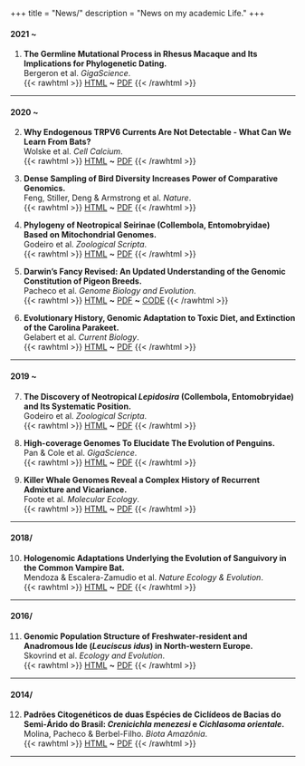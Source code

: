 +++
title = "News/"
description = "News on my academic Life."
+++

#### 2021 ~

1. **The Germline Mutational Process in Rhesus Macaque and Its Implications for Phylogenetic Dating.**  
Bergeron et al. _GigaScience_.  
{{< rawhtml >}}
<a href="https://academic.oup.com/gigascience/article/10/5/giab029/6269103" target="_blank">HTML</a>
<b>~</b>
<a href="/MyArticles/macaqueGigaScience.pdf" target="_blank">PDF</a>
{{< /rawhtml >}}
***


#### 2020 ~

2. **Why Endogenous TRPV6 Currents Are Not Detectable - What Can We Learn From Bats?**  
Wolske et al. _Cell Calcium_.  
{{< rawhtml >}}
<a href="https://www.sciencedirect.com/science/article/abs/pii/S0143416020301445" target="_blank">HTML</a>
<b>~</b>
<a href="/MyArticles/batsCellCalcium.pdf">PDF</a>
{{< /rawhtml >}}

3. **Dense Sampling of Bird Diversity Increases Power of Comparative Genomics.**  
Feng, Stiller, Deng & Armstrong et al. _Nature_.  
{{< rawhtml >}}
<a href="https://www.nature.com/articles/s41586-020-2873-9" target="_blank">HTML</a>
<b>~</b>
<a href="/MyArticles/birdsNature.pdf">PDF</a>
{{< /rawhtml >}}

4. **Phylogeny of Neotropical Seirinae (Collembola, Entomobryidae) Based on Mitochondrial Genomes.**  
Godeiro et al. _Zoological Scripta_.  
{{< rawhtml >}}
<a href="https://onlinelibrary.wiley.com/doi/full/10.1111/zsc.12408" target="_blank">HTML</a>
<b>~</b>
<a href="/MyArticles/seirinaeZoologicalScripta.pdf">PDF</a>
{{< /rawhtml >}}

5. **Darwin’s Fancy Revised: An Updated Understanding of the Genomic Constitution of Pigeon Breeds.**  
Pacheco et al. _Genome Biology and Evolution_.  
{{< rawhtml >}}
<a href="https://academic.oup.com/gbe/article/12/3/136/5735467" target="_blank">HTML</a>
<b>~</b>
<a href="/MyArticles/pigeonbreedsGBE.pdf">PDF</a>
<b>~</b>
<a href="https://github.com/pacheco-george/PigeonBreedsGenomics/" target="_blank">CODE</a>
{{< /rawhtml >}}

6. **Evolutionary History, Genomic Adaptation to Toxic Diet, and Extinction of the Carolina Parakeet.**  
Gelabert et al. _Current Biology_.  
{{< rawhtml >}}
<a href="https://www.sciencedirect.com/science/article/pii/S0960982219314381/" target="_blank">HTML</a>
<b>~</b>
<a href="/MyArticles/ParakeetCurrentBiology.pdf">PDF</a>
{{< /rawhtml >}}
***


#### 2019 ~

07. **The Discovery of Neotropical _Lepidosira_ (Collembola, Entomobryidae) and Its Systematic Position.**  
Godeiro et al. _Zoological Scripta_.  
{{< rawhtml >}}
<a href="https://onlinelibrary.wiley.com/doi/full/10.1111/zsc.12377/" target="_blank">HTML</a>
<b>~</b>
<a href="/MyArticles/lepidosiraZoologicalScripta.pdf">PDF</a>
{{< /rawhtml >}}


08. **High-coverage Genomes To Elucidate The Evolution of Penguins.**  
Pan & Cole et al. _GigaScience_.  
{{< rawhtml >}}
<a href="https://academic.oup.com/gigascience/article/8/9/giz117/5571031/" target="_blank">HTML</a>
<b>~</b>
<a href="/MyArticles/penguinsGigaScience.pdf">PDF</a>
{{< /rawhtml >}}

09. **Killer Whale Genomes Reveal a Complex History of Recurrent Admixture and Vicariance.**  
Foote et al. _Molecular Ecology_.  
{{< rawhtml >}}
<a href="https://onlinelibrary.wiley.com/doi/abs/10.1111/mec.15099/" target="_blank">HTML</a>
<b>~</b>
<a href="/MyArticles/killerwhalesMolecularEcology.pdf">PDF</a>
{{< /rawhtml >}}
***


#### 2018/

10. **Hologenomic Adaptations Underlying the Evolution of Sanguivory in the Common Vampire Bat.**  
Mendoza & Escalera-Zamudio et al. _Nature Ecology & Evolution_.  
{{< rawhtml >}}
<a href="https://www.nature.com/articles/s41559-018-0476-8#citeas/" target="_blank">HTML</a>
<b>~</b>
<a href="/MyArticles/batsEcolEvol.pdf">PDF</a>
{{< /rawhtml >}}
***


#### 2016/

11. **Genomic Population Structure of Freshwater‐resident and Anadromous Ide (_Leuciscus idus_) in North‐western Europe.**  
Skovrind et al. _Ecology and Evolution_.  
{{< rawhtml >}}
<a href="https://onlinelibrary.wiley.com/doi/full/10.1002/ece3.1909/" target="_blank">HTML</a>
<b>~</b>
<a href="/MyArticles/ideEcologyEvolution.pdf">PDF</a>
{{< /rawhtml >}}
***


#### 2014/

12. **Padrões Citogenéticos de duas Espécies de Ciclídeos de Bacias do Semi-Árido do Brasil: _Crenicichla menezesi_ e _Cichlasoma orientale_.**  
Molina, Pacheco & Berbel-Filho. _Biota Amazônia_.    
{{< rawhtml >}}
<a href="https://periodicos.unifap.br/index.php/biota/article/view/1076/" target="_blank">HTML</a>
<b>~</b>
<a href="/MyArticles/cichlidsBiotaAmazonia.pdf">PDF</a>
{{< /rawhtml >}}
***
